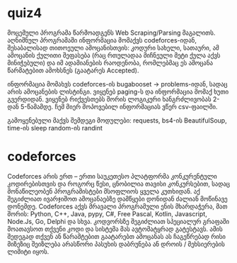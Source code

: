 # quiz4
  მოცემული პროგრამა წარმოადგენს Web Scraping/Parsing მაგალითს. აღნიშნულ პროგრამაში ინფორმაცია მომაქვს codeforces-იდან, შესაბალისად
თითოეული ამოცანისთვის: კოდური სახელი, სათაური, ამ ამოცანის ქულითი შეფასება (რაც რთულადაა მიჩნეული მეტი ქულა აქვს მინიჭებული)
და იმ ადამიანების რაოდენობა, რომლებმაც ეს ამოცანა წარმატებით ამოხსნეს (გაატარეს Accepted). 

  ინფორმაცია მომახვს codeforces-ის bugabooset -> problems-იდან, სადაც არის ამოცანების ლისტინგი. ვიყენებ paging-ს და ინფორმაცია მომაქ
ხუთი გვერდიდან. ვიყენებ რიქვესთებს შორის ლოგიკური ხანგრძლივობას 2-დან 5-წამამდე. ჩემ მიერ მოპოვებილ ინფორმაციას ვწერ csv-ფაილში.

გამოყენებული მაქვს შემდეგი მოდულები: requests, bs4-ის BeautifulSoup, time-ის sleep
random-ის randint

# codeforces
  Codeforces არის ერთ – ერთი საუკეთესო პლატფორმა კონკურენტული კოდირებისთვის და როგორც წესი, ცნობილია თავისი  კონკურსებით,
სადაც მონაწილეობენ პროგრამისტები მსოფლიოს ყველა კუთხიდან. აქ შეგიძლიათ ივარჯიშოთ ამოცანაებზე დამწყები დონიდან ძალიან მოწინავე დონემდე.
Codeforces აქვს მრავალი პროგრამული ენის მხარდაჭერა, მათ შორის: Python, C++, Java, pypy, C#, Free Pascal, Kotlin, Javascript, Node.Js, Go, Delphi და სხვა.
კოდვორსზე შეგიძლიათ სპეციალურ გრაფაში მოათავსოთ თქვენი კოდი და სისტემა მას ავტომატყრად გატესტავს. ამის შედეგად თქვენ ან წარამტებით გაატარებთ ამოცანას ას ჩაგეწრებად
რისი მიზეზიც შეიზლება არასწორი პასუხის დაბრუნება ან დროის / მეხსიერების ლიმიტი იყოს.
